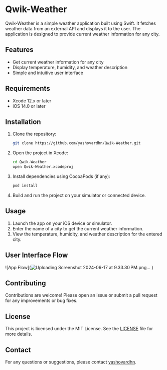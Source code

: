 # Qwik-Weather

Qwik-Weather is a simple weather application built using Swift. It fetches weather data from an external API and displays it to the user. The application is designed to provide current weather information for any city.

## Features

- Get current weather information for any city
- Display temperature, humidity, and weather description
- Simple and intuitive user interface

## Requirements

- Xcode 12.x or later
- iOS 14.0 or later

## Installation

1. Clone the repository:

    ```bash
    git clone https://github.com/yashovardhn/Qwik-Weather.git
    ```

2. Open the project in Xcode:

    ```bash
    cd Qwik-Weather
    open Qwik-Weather.xcodeproj
    ```

3. Install dependencies using CocoaPods (if any):

    ```bash
    pod install
    ```

4. Build and run the project on your simulator or connected device.

## Usage

1. Launch the app on your iOS device or simulator.
2. Enter the name of a city to get the current weather information.
3. View the temperature, humidity, and weather description for the entered city.

## User Interface Flow

![App Flow](![Uploading Screenshot 2024-06-17 at 9.33.30 PM.png…]()
)

## Contributing

Contributions are welcome! Please open an issue or submit a pull request for any improvements or bug fixes.

## License

This project is licensed under the MIT License. See the [LICENSE](LICENSE) file for more details.

## Contact

For any questions or suggestions, please contact [yashovardhn](https://github.com/yashovardhn).

